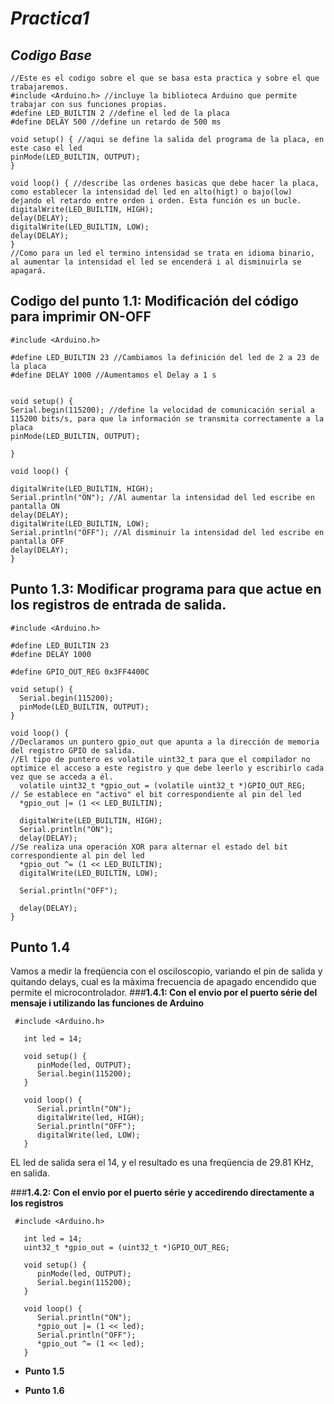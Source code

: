 # **_Practica1_**
## **_Codigo Base_**
```
//Este es el codigo sobre el que se basa esta practica y sobre el que trabajaremos.
#include <Arduino.h> //incluye la biblioteca Arduino que permite trabajar con sus funciones propias.
#define LED_BUILTIN 2 //define el led de la placa
#define DELAY 500 //define un retardo de 500 ms

void setup() { //aqui se define la salida del programa de la placa, en este caso el led
pinMode(LED_BUILTIN, OUTPUT);
}

void loop() { //describe las ordenes basicas que debe hacer la placa, como establecer la intensidad del led en alto(higt) o bajo(low) dejando el retardo entre orden i orden. Esta función es un bucle.
digitalWrite(LED_BUILTIN, HIGH);
delay(DELAY);
digitalWrite(LED_BUILTIN, LOW);
delay(DELAY);
}
//Como para un led el termino intensidad se trata en idioma binario, al aumentar la intensidad el led se encenderá i al disminuirla se apagará.
```

## **Codigo del punto 1.1: Modificación del código para imprimir ON-OFF**
```
#include <Arduino.h>

#define LED_BUILTIN 23 //Cambiamos la definición del led de 2 a 23 de la placa
#define DELAY 1000 //Aumentamos el Delay a 1 s


void setup() {
Serial.begin(115200); //define la velocidad de comunicación serial a 115200 bits/s, para que la información se transmita correctamente a la placa
pinMode(LED_BUILTIN, OUTPUT);

}

void loop() {
    
digitalWrite(LED_BUILTIN, HIGH);
Serial.println("ON"); //Al aumentar la intensidad del led escribe en pantalla ON
delay(DELAY);
digitalWrite(LED_BUILTIN, LOW);
Serial.println("OFF"); //Al disminuir la intensidad del led escribe en pantalla OFF
delay(DELAY);
}
```
## **Punto 1.3: Modificar programa para que actue en los registros de entrada de salida.**
```
#include <Arduino.h>

#define LED_BUILTIN 23
#define DELAY 1000

#define GPIO_OUT_REG 0x3FF4400C

void setup() {
  Serial.begin(115200);
  pinMode(LED_BUILTIN, OUTPUT);
}

void loop() {
//Declaramos un puntero gpio_out que apunta a la dirección de memoria del registro GPIO de salida.
//El tipo de puntero es volatile uint32_t para que el compilador no optimice el acceso a este registro y que debe leerlo y escribirlo cada vez que se acceda a él.
  volatile uint32_t *gpio_out = (volatile uint32_t *)GPIO_OUT_REG;
// Se establece en "activo" el bit correspondiente al pin del led
  *gpio_out |= (1 << LED_BUILTIN);

  digitalWrite(LED_BUILTIN, HIGH);
  Serial.println("ON");
  delay(DELAY);
//Se realiza una operación XOR para alternar el estado del bit correspondiente al pin del led
  *gpio_out ^= (1 << LED_BUILTIN);
  digitalWrite(LED_BUILTIN, LOW);

  Serial.println("OFF");

  delay(DELAY);
}
```

## **Punto 1.4**
Vamos a medir la freqüencia con el osciloscopio, variando el pin de salida y quitando delays, cual es la màxima frecuencia de apagado encendido que permite el microcontrolador.
###**1.4.1: Con el envio por el puerto série del mensaje i utilizando las funciones de Arduino**
```
 #include <Arduino.h>

   int led = 14; 

   void setup() {                
      pinMode(led, OUTPUT);   
      Serial.begin(115200);
   }

   void loop() {
      Serial.println("ON");
      digitalWrite(led, HIGH);
      Serial.println("OFF");      
      digitalWrite(led, LOW);
   }
```
EL led de salida sera el 14, y el resultado es una freqüencia de 29.81 KHz, en salida.

###**1.4.2: Con el envio por el puerto série y accedirendo directamente a los registros**
````
 #include <Arduino.h>

   int led = 14;
   uint32_t *gpio_out = (uint32_t *)GPIO_OUT_REG;

   void setup() {                
      pinMode(led, OUTPUT);   
      Serial.begin(115200);
   }

   void loop() {
      Serial.println("ON");
      *gpio_out |= (1 << led);
      Serial.println("OFF");      
      *gpio_out ^= (1 << led);
   }
````

- **Punto 1.5**

- **Punto 1.6**
 



